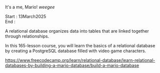 It's a me, Mario! *weegee* </br>

Start : 13March2025 </br>
End : </br>

A relational database organizes data into tables that are linked together through relationships.

In this 165-lesson course, you will learn the basics of a relational database by creating a PostgreSQL database filled with video game characters.

https://www.freecodecamp.org/learn/relational-database/learn-relational-databases-by-building-a-mario-database/build-a-mario-database
